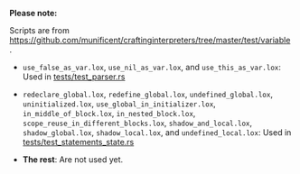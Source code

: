 <!--
Date Created: 15/07/2025.
-->

**Please note:**

Scripts are from 
[ https://github.com/munificent/craftinginterpreters/tree/master/test/variable ](https://github.com/munificent/craftinginterpreters/tree/master/test/variable).

- `use_false_as_var.lox`, `use_nil_as_var.lox`, and `use_this_as_var.lox`: Used in [tests/test_parser.rs](https://github.com/behai-nguyen/rlox/blob/main/tests/test_parser.rs)

- `redeclare_global.lox`, `redefine_global.lox`, `undefined_global.lox`, `uninitialized.lox`, `use_global_in_initializer.lox`, `in_middle_of_block.lox`, `in_nested_block.lox`, `scope_reuse_in_different_blocks.lox`, `shadow_and_local.lox`, `shadow_global.lox`, `shadow_local.lox`, and `undefined_local.lox`: Used in [tests/test_statements_state.rs](https://github.com/behai-nguyen/rlox/blob/main/tests/test_statements_state.rs) 

- **The rest**: Are not used yet.
